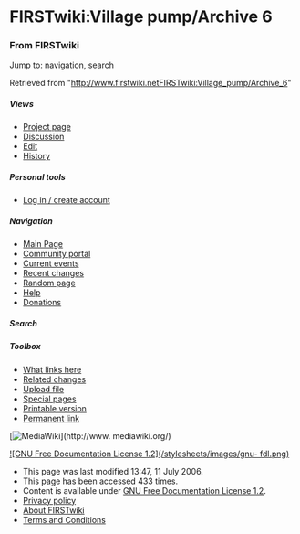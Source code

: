 # FIRSTwiki:Village pump/Archive 6

### From FIRSTwiki

Jump to: navigation, search

Retrieved from
"<http://www.firstwiki.netFIRSTwiki:Village_pump/Archive_6>"

##### Views

  * [Project page](FIRSTwiki:Village_pump/Archive_6)
  * [Discussion](/index.php?title=FIRSTwiki_talk:Village_pump/Archive_6&action=edit)
  * [Edit](/index.php?title=FIRSTwiki:Village_pump/Archive_6&action=edit)
  * [History](/index.php?title=FIRSTwiki:Village_pump/Archive_6&action=history)

##### Personal tools

  * [Log in / create account](/index.php?title=Special:Userlogin&returnto=FIRSTwiki:Village_pump/Archive_6)

[](Main_Page "Main Page" )

##### Navigation

  * [Main Page](Main_Page)
  * [Community portal](FIRSTwiki:Community_portal)
  * [Current events](Current_events)
  * [Recent changes](Special:Recentchanges)
  * [Random page](Special:Random)
  * [Help](Help:Contents)
  * [Donations](FIRSTwiki:Site_support)

##### Search



##### Toolbox

  * [What links here](Special:Whatlinkshere/FIRSTwiki:Village_pump/Archive_6)
  * [Related changes](Special:Recentchangeslinked/FIRSTwiki:Village_pump/Archive_6)
  * [Upload file](Special:Upload)
  * [Special pages](Special:Specialpages)
  * [Printable version](/index.php?title=FIRSTwiki:Village_pump/Archive_6&printable=yes)
  * [Permanent link](/index.php?title=FIRSTwiki:Village_pump/Archive_6&oldid=48677)

[![MediaWiki](/skins/common/images/poweredby_mediawiki_88x31.png)](http://www.
mediawiki.org/)

[![GNU Free Documentation License 1.2](/stylesheets/images/gnu-
fdl.png)](http://www.gnu.org/copyleft/fdl.html)

  * This page was last modified 13:47, 11 July 2006.
  * This page has been accessed 433 times.
  * Content is available under [GNU Free Documentation License 1.2](http://www.gnu.org/copyleft/fdl.html "http://www.gnu.org/copyleft/fdl.html" ).
  * [Privacy policy](FIRSTwiki:Privacy_policy "FIRSTwiki:Privacy policy" )
  * [About FIRSTwiki](FIRSTwiki:About "FIRSTwiki:About" )
  * [Terms and Conditions](FIRSTwiki:Terms_and_conditions "FIRSTwiki:Terms and conditions" )

